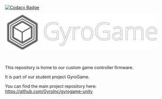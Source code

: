 [![Codacy Badge](https://api.codacy.com/project/badge/Grade/18a0e72f35be432d8be33d0f7e030f1e)](https://app.codacy.com/gh/GyroInc/gyrogame-hardware?utm_source=github.com&utm_medium=referral&utm_content=GyroInc/gyrogame-hardware&utm_campaign=Badge_Grade_Dashboard)

![GyroGame Logo](https://raw.githubusercontent.com/GyroInc/gyrogame-unity/master/Documentation/Logo/GyroGame_textlogo.png)

<br>

This repository is home to our custom game controller firmware.

It is part of our student project GyroGame.

You can find the main project repository here: <https://github.com/GyroInc/gyrogame-unity>
